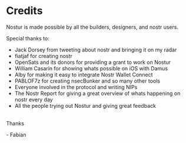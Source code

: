 # Credits

Nostur is made possible by all the builders, designers, and nostr users.

Special thanks to: 
- Jack Dorsey from tweeting about nostr and bringing it on my radar
- fiatjaf for creating nostr
- OpenSats and its donors for providing a grant to work on Nostur
- William Casarin for showing whats possible on iOS with Damus
- Alby for making it easy to integrate Nostr Wallet Connect
- PABLOF7z for creating nsecBunker and so many other tools
- Everyone involved in the protocol and writing NIPs
- The Nostr Report for giving a great overview of whats happening on nostr every day
- All the people trying out Nostur and giving great feedback


\
Thanks

\- Fabian
